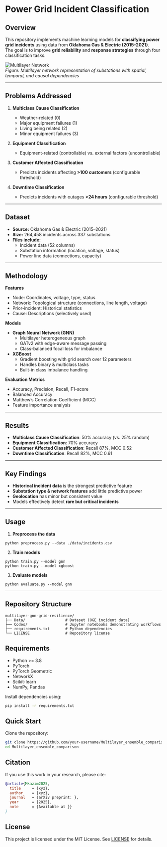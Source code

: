 # Power Grid Incident Classification

## Overview
This repository implements machine learning models for **classifying power grid incidents** using data from **Oklahoma Gas & Electric (2015–2021)**.  
The goal is to improve **grid reliability** and **response strategies** through four classification tasks.

![Multilayer Network](multilayer_network.png)  
*Figure: Multilayer network representation of substations with spatial, temporal, and causal dependencies*

---

## Problems Addressed
1. **Multiclass Cause Classification**  
   - Weather-related (0)  
   - Major equipment failures (1)  
   - Living being related (2)  
   - Minor equipment failures (3)  

2. **Equipment Classification**  
   - Equipment-related (controllable) vs. external factors (uncontrollable)  

3. **Customer Affected Classification**  
   - Predicts incidents affecting **>100 customers** (configurable threshold)  

4. **Downtime Classification**  
   - Predicts incidents with outages **>24 hours** (configurable threshold)  

---

## Dataset
- **Source:** Oklahoma Gas & Electric (2015–2021)  
- **Size:** 264,458 incidents across 337 substations  
- **Files include:**  
  - Incident data (52 columns)  
  - Substation information (location, voltage, status)  
  - Power line data (connections, capacity)  

---

## Methodology
**Features**  
- Node: Coordinates, voltage, type, status  
- Network: Topological structure (connections, line length, voltage)  
- Prior-incident: Historical statistics  
- Cause: Descriptions (selectively used)  

**Models**  
- **Graph Neural Network (GNN)**  
  - Multilayer heterogeneous graph  
  - GATv2 with edge-aware message passing  
  - Class-balanced focal loss for imbalance  
- **XGBoost**  
  - Gradient boosting with grid search over 12 parameters  
  - Handles binary & multiclass tasks  
  - Built-in class imbalance handling  

**Evaluation Metrics**  
- Accuracy, Precision, Recall, F1-score  
- Balanced Accuracy  
- Matthew’s Correlation Coefficient (MCC)  
- Feature importance analysis  

---

## Results
- **Multiclass Cause Classification**: 50% accuracy (vs. 25% random)  
- **Equipment Classification**: 70% accuracy  
- **Customer Affected Classification**: Recall 87%, MCC 0.52  
- **Downtime Classification**: Recall 82%, MCC 0.61  

---

## Key Findings
- **Historical incident data** is the strongest predictive feature  
- **Substation type & network features** add little predictive power  
- **Geolocation** has minor but consistent value  
- Models effectively detect **rare but critical incidents**  

---
## Usage

1.  **Preprocess the data**
```
python preprocess.py --data ./data/incidents.csv
```
2. **Train models**
```
python train.py --model gnn
python train.py --model xgboost
```
3. **Evaluate models**
```
python evaluate.py --model gnn
```
---
## Repository Structure

```
multilayer-gnn-grid-resilience/
├── Data/                  # Dataset (OGE incident data)
├── Codes/                 # Jupyter notebooks demonstrating workflows
├── requirements.txt       # Python dependencies
└── LICENSE                # Repository license
```
## Requirements

- Python >= 3.8
- PyTorch
- PyTorch Geometric
- NetworkX
- Scikit-learn
- NumPy, Pandas

Install dependencies using:

```bash
pip install -r requirements.txt
```

## Quick Start

Clone the repository:
```bash
git clone https://github.com/your-username/Multilayer_ensemble_comparison.git
cd Multilayer_ensemble_comparison
```

## Citation

If you use this work in your research, please cite:

```bibtex
@article{Mkazim2025,
  title     = {xyz},
  author    = {xyz},
  journal   = {arXiv preprint: },
  year      = {2025},
  note      = {Available at }}
}
```

## License

This project is licensed under the MIT License. See [LICENSE](LICENSE) for details.



